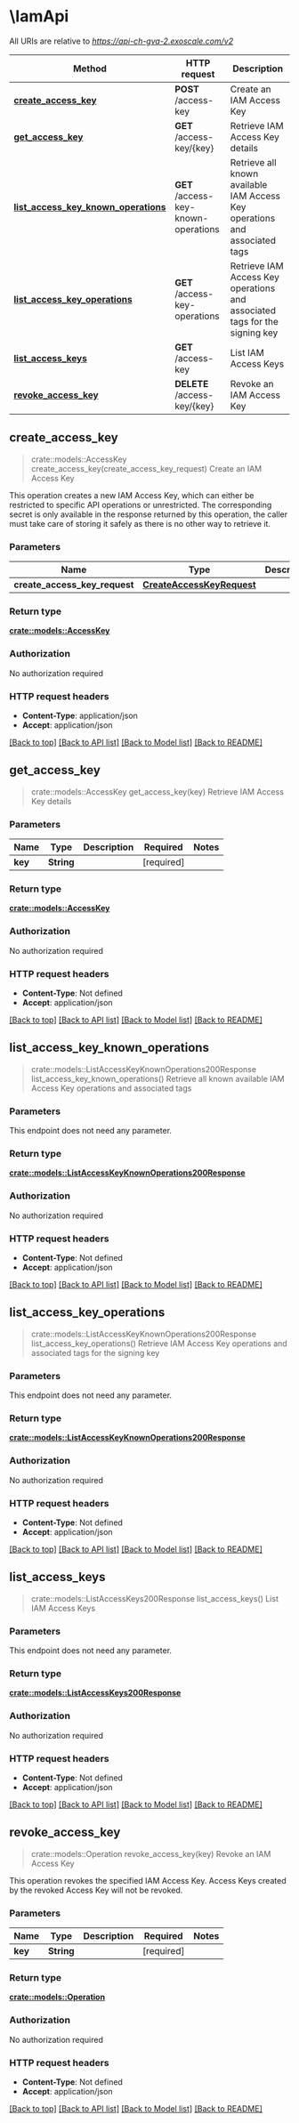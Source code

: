 # \IamApi

All URIs are relative to *https://api-ch-gva-2.exoscale.com/v2*

Method | HTTP request | Description
------------- | ------------- | -------------
[**create_access_key**](IamApi.md#create_access_key) | **POST** /access-key | Create an IAM Access Key
[**get_access_key**](IamApi.md#get_access_key) | **GET** /access-key/{key} | Retrieve IAM Access Key details
[**list_access_key_known_operations**](IamApi.md#list_access_key_known_operations) | **GET** /access-key-known-operations | Retrieve all known available IAM Access Key operations and associated tags
[**list_access_key_operations**](IamApi.md#list_access_key_operations) | **GET** /access-key-operations | Retrieve IAM Access Key operations and associated tags for the signing key
[**list_access_keys**](IamApi.md#list_access_keys) | **GET** /access-key | List IAM Access Keys
[**revoke_access_key**](IamApi.md#revoke_access_key) | **DELETE** /access-key/{key} | Revoke an IAM Access Key



## create_access_key

> crate::models::AccessKey create_access_key(create_access_key_request)
Create an IAM Access Key

This operation creates a new IAM Access Key, which can either be restricted to specific API operations or unrestricted. The corresponding secret is only available in the response returned by this operation, the caller must take care of storing it safely as there is no other way to retrieve it.

### Parameters


Name | Type | Description  | Required | Notes
------------- | ------------- | ------------- | ------------- | -------------
**create_access_key_request** | [**CreateAccessKeyRequest**](CreateAccessKeyRequest.md) |  | [required] |

### Return type

[**crate::models::AccessKey**](access-key.md)

### Authorization

No authorization required

### HTTP request headers

- **Content-Type**: application/json
- **Accept**: application/json

[[Back to top]](#) [[Back to API list]](../README.md#documentation-for-api-endpoints) [[Back to Model list]](../README.md#documentation-for-models) [[Back to README]](../README.md)


## get_access_key

> crate::models::AccessKey get_access_key(key)
Retrieve IAM Access Key details



### Parameters


Name | Type | Description  | Required | Notes
------------- | ------------- | ------------- | ------------- | -------------
**key** | **String** |  | [required] |

### Return type

[**crate::models::AccessKey**](access-key.md)

### Authorization

No authorization required

### HTTP request headers

- **Content-Type**: Not defined
- **Accept**: application/json

[[Back to top]](#) [[Back to API list]](../README.md#documentation-for-api-endpoints) [[Back to Model list]](../README.md#documentation-for-models) [[Back to README]](../README.md)


## list_access_key_known_operations

> crate::models::ListAccessKeyKnownOperations200Response list_access_key_known_operations()
Retrieve all known available IAM Access Key operations and associated tags



### Parameters

This endpoint does not need any parameter.

### Return type

[**crate::models::ListAccessKeyKnownOperations200Response**](list_access_key_known_operations_200_response.md)

### Authorization

No authorization required

### HTTP request headers

- **Content-Type**: Not defined
- **Accept**: application/json

[[Back to top]](#) [[Back to API list]](../README.md#documentation-for-api-endpoints) [[Back to Model list]](../README.md#documentation-for-models) [[Back to README]](../README.md)


## list_access_key_operations

> crate::models::ListAccessKeyKnownOperations200Response list_access_key_operations()
Retrieve IAM Access Key operations and associated tags for the signing key



### Parameters

This endpoint does not need any parameter.

### Return type

[**crate::models::ListAccessKeyKnownOperations200Response**](list_access_key_known_operations_200_response.md)

### Authorization

No authorization required

### HTTP request headers

- **Content-Type**: Not defined
- **Accept**: application/json

[[Back to top]](#) [[Back to API list]](../README.md#documentation-for-api-endpoints) [[Back to Model list]](../README.md#documentation-for-models) [[Back to README]](../README.md)


## list_access_keys

> crate::models::ListAccessKeys200Response list_access_keys()
List IAM Access Keys



### Parameters

This endpoint does not need any parameter.

### Return type

[**crate::models::ListAccessKeys200Response**](list_access_keys_200_response.md)

### Authorization

No authorization required

### HTTP request headers

- **Content-Type**: Not defined
- **Accept**: application/json

[[Back to top]](#) [[Back to API list]](../README.md#documentation-for-api-endpoints) [[Back to Model list]](../README.md#documentation-for-models) [[Back to README]](../README.md)


## revoke_access_key

> crate::models::Operation revoke_access_key(key)
Revoke an IAM Access Key

This operation revokes the specified IAM Access Key. Access Keys created by the revoked Access Key will not be revoked.

### Parameters


Name | Type | Description  | Required | Notes
------------- | ------------- | ------------- | ------------- | -------------
**key** | **String** |  | [required] |

### Return type

[**crate::models::Operation**](operation.md)

### Authorization

No authorization required

### HTTP request headers

- **Content-Type**: Not defined
- **Accept**: application/json

[[Back to top]](#) [[Back to API list]](../README.md#documentation-for-api-endpoints) [[Back to Model list]](../README.md#documentation-for-models) [[Back to README]](../README.md)

